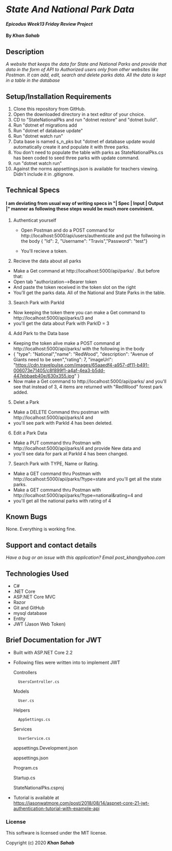 # _State And National Park Data_

#### _Epicodus Week13 Friday Review Project_

#### By _**Khan Sahab**_

## Description

_A website that keeps the data for State and National Parks and provide that data in the form of API to Authorized users only from other websites like Postman. It can add, edit, search and delete parks data.  All the data is kept in a table in the database_

## Setup/Installation Requirements

1. Clone this repository from GitHub.
2. Open the downloaded directory in a text editor of your choice.
3. CD to "StateNationalPks and run "dotnet restore" and "dotnet build".
4. Run "dotnet ef migrations add <yourtag>
5. Run "dotnet ef database update"
6. Run "dotnet watch run"
7. Data base is named s_n_pks but "dotnet ef database update would automatically create it and populate it with three parks.
8. You don't need to populate the table with parks as StateNationalPks.cs has been coded to seed three parks with update command.
9. run "dotnet watch run"
10. Against the norms appsettings.json is available for teachers viewing. Didn't include it in .gitignore.

## Technical Specs

#### I am deviating from usual way of writing specs in "| Spec | Input | Output |" manner as following these steps would be much more convinient.
1. Authenticat yourself
    * Open Postman and do a POST command  for http://localhost:5000/api/users/authenticate and put the follwoing in the body
    { "Id": 2, "Username": "Travis","Password": "test"} 

    * You'll recieve a token.

2. Recieve the data about all parks
  * Make a Get command at http://localhost:5000/api/parks/ . But before that:
  * Open tab "authorization-->Bearer token
  * And paste the token received in the token slot on the right
  * You'll get the parks data. All of the National and State Parks in the table.

3. Search Park with ParkId
  * Now keeping the token there you can make a Get command to http://localhost:5000/api/parks/3 and 
  * you'll get the data about Park with ParkID = 3

4. Add Park to the Data base
  * Keeping the token alive make a POST command at http://localhost:5000/api/parks/ with the following in the body
  * { "type": "National","name": "RedWood", "description": "Avenue of Giants need to be seen","rating": 7, "imageUrl": "https://cdn.travelpulse.com/images/65aaedf4-a957-df11-b491-006073e71405/c8f899f1-a4af-4ea3-b5dd-447ebbaeb40e/630x355.jpg" }
  * Now make a Get command to http://localhost:5000/api/parks/ and you'll see that instead of 3, 4 items are returned with "RedWood" forest park added.

5. Delet a Park
  * Make a DELETE Command thru postman with http://localhost:5000/api/parks/4 and 
  * you'll see park with ParkId 4 has been deleted.

6. Edit a Park Data
  * Make a PUT command thru Postman with http://localhost:5000/api/parks/4 and provide New data and 
  * you'll see data for park at ParkId 4 has been changed.

7. Search Park with TYPE, Name or Rating.
  * Make a GET command thru Postman with http://localhost:5000/api/parks/?type=state and you'll get all the state parks. 
  * Make a GET command thru Postman with http://localhost:5000/api/parks/?type=national&rating=4 and 
  * you'll get all the national parks with rating of 4

## Known Bugs
 
None. Everything is working fine.
 
## Support and contact details

_Have a bug or an issue with this application? Email post_khan@yahoo.com_

## Technologies Used

* C#
* .NET Core
* ASP.NET Core MVC
* Razor
* Git and GitHub
* mysql database
* Entity
* JWT (Jason Web Token)

## Brief Documentation for JWT
* Built with ASP.NET Core 2.2

* Following files were written into to implement JWT

    Controllers

        UsersController.cs

    Models

        User.cs

    Helpers

        AppSettings.cs

    Services

        UserService.cs

    appsettings.Development.json

    appsettings.json

    Program.cs

    Startup.cs
    
    StateNationalPks.csproj

* Tutorial is available at https://jasonwatmore.com/post/2018/08/14/aspnet-core-21-jwt-authentication-tutorial-with-example-api

### License

This software is licensed under the MIT license.

Copyright (c) 2020 **_Khan Sahab_**
